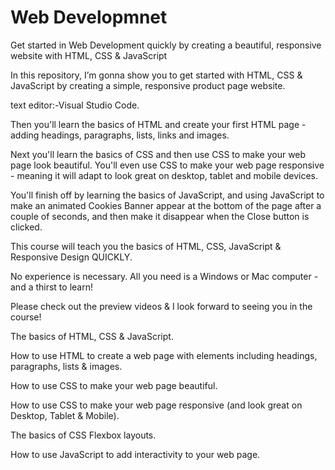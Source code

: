 # Web Developmnet

<p>Get started in Web Development quickly by creating a beautiful, responsive website with HTML, CSS & JavaScript</p>

<p>
In this repository, I’m gonna show you to get started with HTML, CSS & JavaScript by creating a simple, responsive product page website.

text editor:-Visual Studio Code.

Then you'll learn the basics of HTML and create your first HTML page - adding headings, paragraphs, lists, links and images.

Next you'll learn the basics of CSS and then use CSS to make your web page look beautiful. You'll even use CSS to make your web page responsive - meaning it will adapt to look great on desktop, tablet and mobile devices.

You'll finish off by learning the basics of JavaScript, and using JavaScript to make an animated Cookies Banner appear at the bottom of the page after a couple of seconds, and then make it disappear when the Close button is clicked.

This course will teach you the basics of HTML, CSS, JavaScript & Responsive Design QUICKLY.

No experience is necessary. All you need is a Windows or Mac computer - and a thirst to learn!

Please check out the preview videos & I look forward to seeing you in the course!

</p>
<p>
The basics of HTML, CSS & JavaScript.

How to use HTML to create a web page with elements including headings, paragraphs, lists & images.

How to use CSS to make your web page beautiful.

How to use CSS to make your web page responsive (and look great on Desktop, Tablet & Mobile).

The basics of CSS Flexbox layouts.

How to use JavaScript to add interactivity to your web page.

</p>
